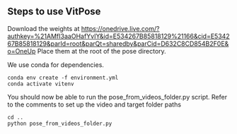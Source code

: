 ## Steps to use VitPose

Download the weights at https://onedrive.live.com/?authkey=%21AMfI3aaOHafYvIY&id=E534267B85818129%21166&cid=E534267B85818129&parId=root&parQt=sharedby&parCid=D632C8CD854B2F0E&o=OneUp 
Place them at the root of the pose directory.

We use conda for dependencies.
```
conda env create -f environment.yml
conda activate vitenv
```
You should now be able to run the pose_from_videos_folder.py script. Refer to the comments to set up the video  and target folder paths 
```
cd ..
python pose_from_videos_folder.py
```

